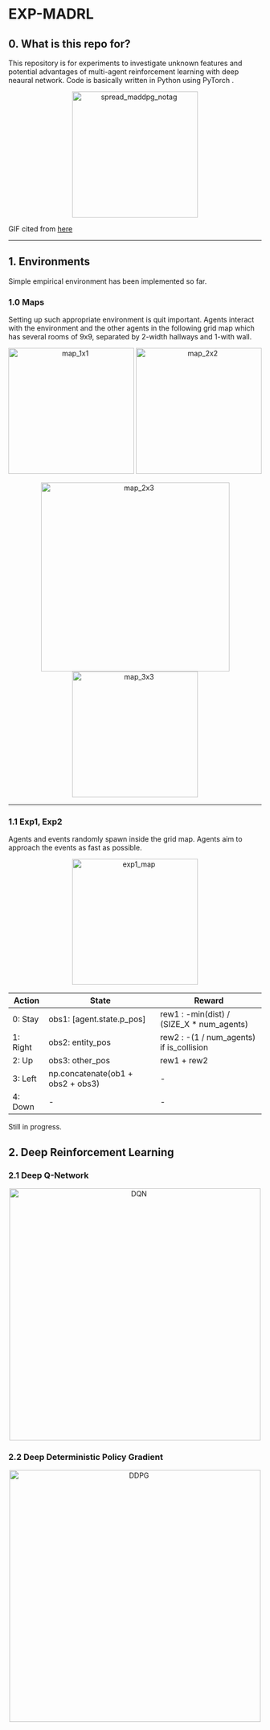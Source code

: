 # EXP-MADRL

## 0. What is this repo for?
This repository is for experiments to investigate unknown features and potential advantages of multi-agent reinforcement learning with deep neaural network.
Code is basically written in Python using PyTorch .
<p align="center"><img width="250" alt="spread_maddpg_notag" src="https://user-images.githubusercontent.com/60799014/92319743-64f73e00-f056-11ea-9bac-cdeadc4cc2bd.gif"></p>

GIF cited from [here](https://openai.com/blog/learning-to-cooperate-compete-and-communicate/)
___
## 1. Environments
Simple empirical environment has been implemented so far.

### 1.0 Maps
Setting up such appropriate environment is quit important.
Agents interact with the environment and the other agents in the following grid map which has several rooms of 9x9, separated by 2-width hallways and 1-with wall.
<p align="center"><img width="250" alt="map_1x1" src="https://user-images.githubusercontent.com/60799014/95280381-d0b80b00-088f-11eb-9e5e-df9f64b71f1f.png">
<img width="250" alt="map_2x2" src="https://user-images.githubusercontent.com/60799014/95280393-dc0b3680-088f-11eb-9708-7bac19a03c93.png"></p>

<p align="center"><img width="375" alt="map_2x3" src="https://user-images.githubusercontent.com/60799014/95280420-e75e6200-088f-11eb-9a45-ac6ec19623e9.png">
<img width="250" alt="map_3x3" src="https://user-images.githubusercontent.com/60799014/95280409-e299ae00-088f-11eb-8731-b0c43dd7048b.png"></p>

___

### 1.1 Exp1, Exp2
Agents and events randomly spawn inside the grid map. Agents aim to approach the events as fast as possible.

<p align="center"><img width="250" alt="exp1_map" src="https://user-images.githubusercontent.com/60799014/95198222-d7a23780-0815-11eb-8493-46a54997af55.png"></p>

| Action | State | Reward |
| ---- | ---- | ---- |
| 0: Stay | obs1: [agent.state.p_pos] | rew1 : -min(dist) / (SIZE_X * num_agents)
| 1: Right | obs2: entity_pos | rew2 : -(1 / num_agents) if is_collision |
| 2: Up | obs3: other_pos | rew1 + rew2 |
| 3: Left | np.concatenate(ob1 + obs2 + obs3) | - |
| 4: Down | - | - |

Still in progress.

## 2. Deep Reinforcement Learning
### 2.1 Deep Q-Network

<p align="center"><img width="500" alt="DQN" src="https://user-images.githubusercontent.com/60799014/95201229-93fdfc80-081a-11eb-9622-847856ba5f02.png"></p>

### 2.2 Deep Deterministic Policy Gradient
<p align="center"><img width="500" alt="DDPG" src="https://user-images.githubusercontent.com/60799014/95201256-a0825500-081a-11eb-867c-9cfbb3562cd2.png"></p>
